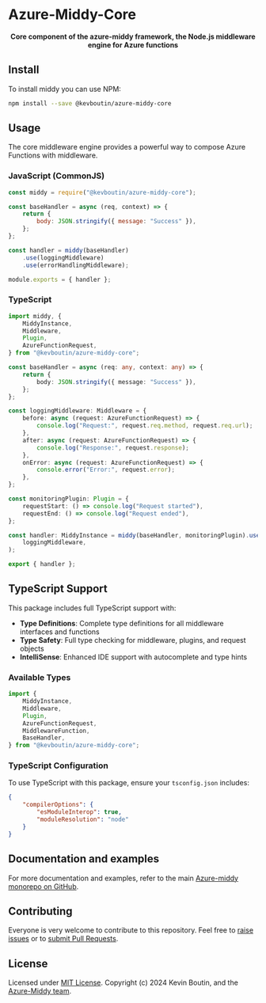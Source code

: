 # Azure-Middy-Core

<div align="center">
  <p><strong>Core component of the azure-middy framework, the Node.js middleware engine for Azure functions</strong></p>
</div>

## Install

To install middy you can use NPM:

```bash
npm install --save @kevboutin/azure-middy-core
```

## Usage

The core middleware engine provides a powerful way to compose Azure Functions with middleware.

### JavaScript (CommonJS)

```javascript
const middy = require("@kevboutin/azure-middy-core");

const baseHandler = async (req, context) => {
    return {
        body: JSON.stringify({ message: "Success" }),
    };
};

const handler = middy(baseHandler)
    .use(loggingMiddleware)
    .use(errorHandlingMiddleware);

module.exports = { handler };
```

### TypeScript

```typescript
import middy, {
    MiddyInstance,
    Middleware,
    Plugin,
    AzureFunctionRequest,
} from "@kevboutin/azure-middy-core";

const baseHandler = async (req: any, context: any) => {
    return {
        body: JSON.stringify({ message: "Success" }),
    };
};

const loggingMiddleware: Middleware = {
    before: async (request: AzureFunctionRequest) => {
        console.log("Request:", request.req.method, request.req.url);
    },
    after: async (request: AzureFunctionRequest) => {
        console.log("Response:", request.response);
    },
    onError: async (request: AzureFunctionRequest) => {
        console.error("Error:", request.error);
    },
};

const monitoringPlugin: Plugin = {
    requestStart: () => console.log("Request started"),
    requestEnd: () => console.log("Request ended"),
};

const handler: MiddyInstance = middy(baseHandler, monitoringPlugin).use(
    loggingMiddleware,
);

export { handler };
```

## TypeScript Support

This package includes full TypeScript support with:

- **Type Definitions**: Complete type definitions for all middleware interfaces and functions
- **Type Safety**: Full type checking for middleware, plugins, and request objects
- **IntelliSense**: Enhanced IDE support with autocomplete and type hints

### Available Types

```typescript
import {
    MiddyInstance,
    Middleware,
    Plugin,
    AzureFunctionRequest,
    MiddlewareFunction,
    BaseHandler,
} from "@kevboutin/azure-middy-core";
```

### TypeScript Configuration

To use TypeScript with this package, ensure your `tsconfig.json` includes:

```json
{
    "compilerOptions": {
        "esModuleInterop": true,
        "moduleResolution": "node"
    }
}
```

## Documentation and examples

For more documentation and examples, refer to the main [Azure-middy monorepo on GitHub](https://github.com/kevboutin/azure-middy).

## Contributing

Everyone is very welcome to contribute to this repository. Feel free to [raise issues](https://github.com/kevboutin/azure-middy/issues) or to [submit Pull Requests](https://github.com/kevboutin/azure-middy/pulls).

## License

Licensed under [MIT License](LICENSE). Copyright (c) 2024 Kevin Boutin, and the [Azure-Middy team](https://github.com/kevboutin/azure-middy/graphs/contributors).
